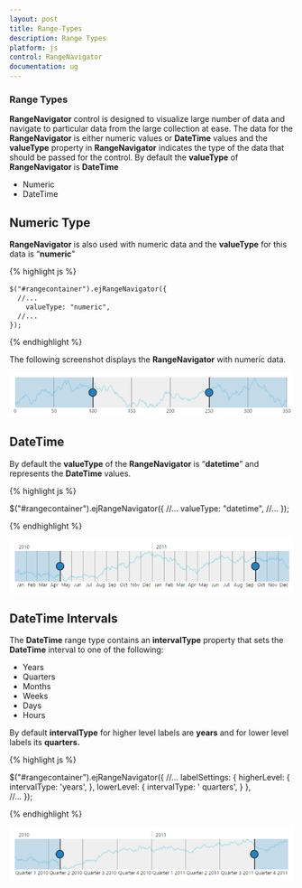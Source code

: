 ```yaml
---
layout: post
title: Range-Types
description: Range Types
platform: js
control: RangeNavigator
documentation: ug
---
```


### Range Types

**RangeNavigator** control is designed to visualize large number of data and navigate to particular data from the large collection at ease. The data for the **RangeNavigator** is either numeric values or **DateTime** values and the **valueType** property in **RangeNavigator** indicates the type of the data that should be passed for the control. By default the **valueType** of **RangeNavigator** is **DateTime**

* Numeric                 
* DateTime

## Numeric Type

**RangeNavigator** is also used with numeric data and the **valueType** for this data is “**numeric**”

{% highlight js %}


    $("#rangecontainer").ejRangeNavigator({
      //...
        valueType: "numeric",
      //...	
    });


{% endhighlight %}


The following screenshot displays the **RangeNavigator** with numeric data.



![](/js/RangeNavigator/Range-Types_images/Range-Types_img1.png) 

## DateTime

By default the **valueType** of the **RangeNavigator** is “**datetime**” and represents the **DateTime** values.

{% highlight js %}


$("#rangecontainer").ejRangeNavigator({
      //...
        valueType: "datetime",
      //...	
       });


{% endhighlight %}



![](/js/RangeNavigator/Range-Types_images/Range-Types_img2.png) 

## DateTime Intervals

The **DateTime** range type contains an **intervalType** property that sets the **DateTime** interval to one of the following:

* Years
* Quarters
* Months
* Weeks
* Days 
* Hours

By default **intervalType** for higher level labels are **years** and for lower level labels its **quarters.**


{% highlight js %}


$("#rangecontainer").ejRangeNavigator({
   //...
     labelSettings:
      { 
          higherLevel:
            {
                intervalType: 'years',
            },
        lowerLevel:
           {
               intervalType: ' quarters',
           }
      },    
  //...	
  });


{% endhighlight %}





![](/js/RangeNavigator/Range-Types_images/Range-Types_img3.png) 
